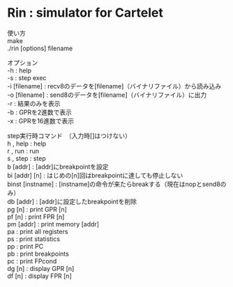 Rin : simulator for Cartelet
=========

使い方  
make  
./rin [options] filename  

オプション  
-h : help  
-s : step exec  
-i [filename] : recv8のデータを[filename]（バイナリファイル）から読み込み  
-o [filename] : send8のデータを[filename]（バイナリファイル）に出力  
-r : 結果のみを表示  
-b : GPRを2進数で表示  
-x : GPRを16進数で表示  

step実行時コマンド　（入力時[]はつけない）  
h , help : help  
r , run : run  
s , step : step  
b [addr] : [addr]にbreakpointを設定  
bi [addr] [n] : はじめの[n]回はbreakpointに達しても停止しない  
binst [instname] : [instname]の命令が来たらbreakする（現在はnopとsend8のみ）  
db [addr] : [addr]に設定したbreakpointを削除  
pg [n] : print GPR [n]  
pf [n] : print FPR [n]  
pm [addr] : print memory [addr]  
pa : print all registers  
ps : print statistics  
pp : print PC  
pb : print breakpoints  
pc : print FPcond  
dg [n] : display GPR [n]  
df [n] : display FPR [n]  